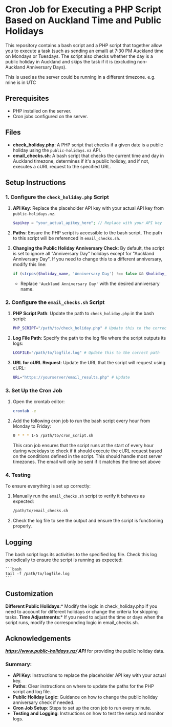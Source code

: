 # Cron Job for Executing a PHP Script Based on Auckland Time and Public Holidays

This repository contains a bash script and a PHP script that together allow you to execute a task (such as sending an email) at 7:30 PM Auckland time on Mondays or Tuesdays. The script also checks whether the day is a public holiday in Auckland and skips the task if it is (excluding non-Auckland Anniversary Days).

This is used as the server could be running in a different timezone. e.g. mine is in UTC

## Prerequisites

- PHP installed on the server.
- Cron jobs configured on the server.

## Files

- **check_holiday.php**: A PHP script that checks if a given date is a public holiday using the `public-holidays.nz` API.
- **email_checks.sh**: A bash script that checks the current time and day in Auckland timezone, determines if it's a public holiday, and if not, executes a cURL request to the specified URL.

## Setup Instructions

### 1. Configure the `check_holiday.php` Script

1. **API Key**: Replace the placeholder API key with your actual API key from `public-holidays.nz`.

    ```php
    $apikey = "your_actual_apikey_here"; // Replace with your API key
    ```

2. **Paths**: Ensure the PHP script is accessible to the bash script. The path to this script will be referenced in `email_checks.sh`.

3. **Changing the Public Holiday Anniversary Check**: By default, the script is set to ignore all "Anniversary Day" holidays except for "Auckland Anniversary Day". If you need to change this to a different anniversary, modify this line:

    ```php
    if (strpos($holiday_name, 'Anniversary Day') !== false && $holiday_name !== 'Auckland Anniversary Day') {
    ```

    - Replace `'Auckland Anniversary Day'` with the desired anniversary name.

### 2. Configure the `email_checks.sh` Script

1. **PHP Script Path**: Update the path to `check_holiday.php` in the bash script:

    ```bash
    PHP_SCRIPT="/path/to/check_holiday.php" # Update this to the correct path
    ```

2. **Log File Path**: Specify the path to the log file where the script outputs its logs:

    ```bash
    LOGFILE="/path/to/logfile.log" # Update this to the correct path
    ```

3. **URL for cURL Request**: Update the URL that the script will request using cURL:

    ```bash
    URL="https://yourserver/email_results.php" # Update 
    ```

### 3. Set Up the Cron Job

1. Open the crontab editor:

    ```bash
    crontab -e
    ```

2. Add the following cron job to run the bash script every hour from Monday to Friday:

    ```bash
    0 * * * 1-5 /path/to/cron_script.sh
    ```

    This cron job ensures that the script runs at the start of every hour during weekdays to check if it should execute the cURL request based on the conditions defined in the script. This should handle most server timezones.  The email will only be sent if it matches the time set above


### 4. Testing

To ensure everything is set up correctly:

1. Manually run the `email_checks.sh` script to verify it behaves as expected:

    ```bash
    /path/to/email_checks.sh
    ```

2. Check the log file to see the output and ensure the script is functioning properly.

## Logging

The bash script logs its activities to the specified log file. Check this log periodically to ensure the script is running as expected:

    ```bash
    tail -f /path/to/logfile.log
    ```

## Customization
**Different Public Holidays:*** Modify the logic in check_holiday.php if you need to account for different holidays or change the criteria for skipping tasks.
**Time Adjustments:*** If you need to adjust the time or days when the script runs, modify the corresponding logic in email_checks.sh.

## Acknowledgements
***https://www.public-holidays.nz/ API*** for providing the public holiday data.


### Summary:

- **API Key**: Instructions to replace the placeholder API key with your actual key.
- **Paths**: Clear instructions on where to update the paths for the PHP script and log file.
- **Public Holiday Logic**: Guidance on how to change the public holiday anniversary check if needed.
- **Cron Job Setup**: Steps to set up the cron job to run every minute.
- **Testing and Logging**: Instructions on how to test the setup and monitor logs.


